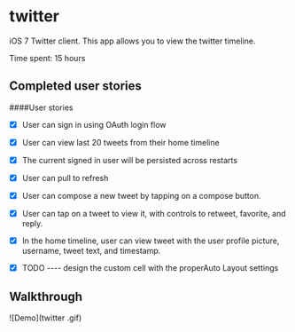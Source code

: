 twitter
=======
iOS 7 Twitter client. This app allows you to view the twitter timeline.

Time spent: 15 hours

Completed user stories
-

####User stories
 * [x] User can sign in using OAuth login flow
 * [x] User can view last 20 tweets from their home timeline
 * [x] The current signed in user will be persisted across restarts
 * [x] User can pull to refresh
 * [x] User can compose a new tweet by tapping on a compose button.
 * [X] User can tap on a tweet to view it, with controls to retweet, favorite, and reply.
 * [X] In the home timeline, user can view tweet with the user profile picture, username, tweet text, and timestamp. 
 * [X] TODO ---- design the custom cell with the properAuto Layout settings



Walkthrough
-
![Demo](twitter .gif)

